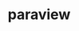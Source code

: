 ---
title: "paraview"
layout: cache
categories: [package, develop-2023-06-04]
meta: {"versions": ["5.11.1"], "compilers": ["gcc@=11.1.0", "gcc@=7.3.1"], "oss": ["amzn2", "ubuntu20.04"], "platforms": ["linux"], "targets": ["aarch64", "neoverse_n1", "x86_64_v3"], "stacks": ["aws-isc", "aws-isc-aarch64", "data-vis-sdk", "e4s", "root"], "num_specs": 9, "num_specs_by_stack": {"root": 9, "aws-isc-aarch64": 2, "aws-isc": 1, "e4s": 3, "data-vis-sdk": 3}}
spec_details: [{"hash": "pqav5wph5qraoqtzmuwhakycder2reqo", "compiler": "gcc@=7.3.1", "versions": ["5.11.1"], "os": "amzn2", "platform": "linux", "target": "aarch64", "variants": ["~adios2", "~advanced_debug", "build_edition=canonical", "build_system=cmake", "build_type=Release", "~catalyst", "~cuda", "+development_files", "~examples", "~eyedomelighting", "~fortran", "generator=ninja", "~hdf5", "~ipo", "+kits", "~libcatalyst", "+mpi", "+opengl2", "~osmesa", "~pagosa", "patches=48b8058,acb3805", "~python", "~qt", "~raytracing", "~rocm", "+shared", "use_vtkm=default", "~visitbridge"], "stacks": ["root", "aws-isc-aarch64"], "size": "-", "tarball": "https://binaries.spack.io/develop-2023-06-04/build_cache/linux-amzn2-aarch64/gcc-7.3.1/paraview-5.11.1/linux-amzn2-aarch64-gcc-7.3.1-paraview-5.11.1-pqav5wph5qraoqtzmuwhakycder2reqo.spack"}, {"hash": "rbzcwgm5mi2vhruoxadlsgjkdlnerafg", "compiler": "gcc@=7.3.1", "versions": ["5.11.1"], "os": "amzn2", "platform": "linux", "target": "neoverse_n1", "variants": ["~adios2", "~advanced_debug", "build_edition=canonical", "build_system=cmake", "build_type=Release", "~catalyst", "~cuda", "+development_files", "~examples", "~eyedomelighting", "~fortran", "generator=ninja", "~hdf5", "~ipo", "+kits", "~libcatalyst", "+mpi", "+opengl2", "~osmesa", "~pagosa", "patches=48b8058,acb3805", "~python", "~qt", "~raytracing", "~rocm", "+shared", "use_vtkm=default", "~visitbridge"], "stacks": ["root", "aws-isc-aarch64"], "size": "-", "tarball": "https://binaries.spack.io/develop-2023-06-04/build_cache/linux-amzn2-neoverse_n1/gcc-7.3.1/paraview-5.11.1/linux-amzn2-neoverse_n1-gcc-7.3.1-paraview-5.11.1-rbzcwgm5mi2vhruoxadlsgjkdlnerafg.spack"}, {"hash": "rb3bresm36bdcu7rlnbgmi6slghcmzss", "compiler": "gcc@=7.3.1", "versions": ["5.11.1"], "os": "amzn2", "platform": "linux", "target": "x86_64_v3", "variants": ["~adios2", "~advanced_debug", "build_edition=canonical", "build_system=cmake", "build_type=Release", "~catalyst", "~cuda", "+development_files", "~examples", "~eyedomelighting", "~fortran", "generator=ninja", "~hdf5", "~ipo", "+kits", "~libcatalyst", "+mpi", "+opengl2", "~osmesa", "~pagosa", "patches=48b8058,acb3805", "~python", "~qt", "~raytracing", "~rocm", "+shared", "use_vtkm=default", "~visitbridge"], "stacks": ["root", "aws-isc"], "size": "-", "tarball": "https://binaries.spack.io/develop-2023-06-04/build_cache/linux-amzn2-x86_64_v3/gcc-7.3.1/paraview-5.11.1/linux-amzn2-x86_64_v3-gcc-7.3.1-paraview-5.11.1-rb3bresm36bdcu7rlnbgmi6slghcmzss.spack"}, {"hash": "5hlz3ps7eajwpkmhhb4fs2o2omdtre3v", "compiler": "gcc@=11.1.0", "versions": ["5.11.1"], "os": "ubuntu20.04", "platform": "linux", "target": "x86_64_v3", "variants": ["+adios2", "~advanced_debug", "amdgpu_target=gfx90a", "build_edition=canonical", "build_system=cmake", "build_type=Release", "+catalyst", "~cuda", "+development_files", "~examples", "~eyedomelighting", "~fortran", "generator=ninja", "+hdf5", "~ipo", "+kits", "+libcatalyst", "+mpi", "+opengl2", "+openpmd", "+osmesa", "~pagosa", "patches=48b8058,acb3805,b724e6a", "+python", "~qt", "+raytracing", "+rocm", "+shared", "use_vtkm=default", "~visitbridge"], "stacks": ["e4s", "root"], "size": "-", "tarball": "https://binaries.spack.io/develop-2023-06-04/build_cache/linux-ubuntu20.04-x86_64_v3/gcc-11.1.0/paraview-5.11.1/linux-ubuntu20.04-x86_64_v3-gcc-11.1.0-paraview-5.11.1-5hlz3ps7eajwpkmhhb4fs2o2omdtre3v.spack"}, {"hash": "moqgz7j5zvvmrpkspadkffxqdn3nf7dt", "compiler": "gcc@=11.1.0", "versions": ["5.11.1"], "os": "ubuntu20.04", "platform": "linux", "target": "x86_64_v3", "variants": ["+adios2", "~advanced_debug", "build_edition=canonical", "build_system=cmake", "build_type=Release", "+catalyst", "~cuda", "+development_files", "~examples", "~eyedomelighting", "~fortran", "generator=ninja", "+hdf5", "~ipo", "+kits", "+libcatalyst", "+mpi", "+opengl2", "+openpmd", "+osmesa", "~pagosa", "patches=48b8058,acb3805,b724e6a", "+python", "~qt", "+raytracing", "~rocm", "+shared", "use_vtkm=default", "~visitbridge"], "stacks": ["data-vis-sdk", "root"], "size": "-", "tarball": "https://binaries.spack.io/develop-2023-06-04/build_cache/linux-ubuntu20.04-x86_64_v3/gcc-11.1.0/paraview-5.11.1/linux-ubuntu20.04-x86_64_v3-gcc-11.1.0-paraview-5.11.1-moqgz7j5zvvmrpkspadkffxqdn3nf7dt.spack"}, {"hash": "becldgda7gzmicdiuthaqeawhnevnnlc", "compiler": "gcc@=11.1.0", "versions": ["5.11.1"], "os": "ubuntu20.04", "platform": "linux", "target": "x86_64_v3", "variants": ["+adios2", "~advanced_debug", "build_edition=canonical", "build_system=cmake", "build_type=Release", "+catalyst", "+cuda", "cuda_arch=80", "+development_files", "~examples", "~eyedomelighting", "~fortran", "generator=ninja", "+hdf5", "~ipo", "+kits", "+libcatalyst", "+mpi", "+opengl2", "+openpmd", "+osmesa", "~pagosa", "patches=48b8058,acb3805,b724e6a", "+python", "~qt", "+raytracing", "~rocm", "+shared", "use_vtkm=default", "~visitbridge"], "stacks": ["e4s", "root"], "size": "-", "tarball": "https://binaries.spack.io/develop-2023-06-04/build_cache/linux-ubuntu20.04-x86_64_v3/gcc-11.1.0/paraview-5.11.1/linux-ubuntu20.04-x86_64_v3-gcc-11.1.0-paraview-5.11.1-becldgda7gzmicdiuthaqeawhnevnnlc.spack"}, {"hash": "sb4el4bd3tjgqhj7pln6x72jsrky3v3h", "compiler": "gcc@=11.1.0", "versions": ["5.11.1"], "os": "ubuntu20.04", "platform": "linux", "target": "x86_64_v3", "variants": ["+adios2", "~advanced_debug", "build_edition=canonical", "build_system=cmake", "build_type=Release", "+catalyst", "~cuda", "+development_files", "~examples", "~eyedomelighting", "~fortran", "generator=ninja", "+hdf5", "~ipo", "+kits", "+libcatalyst", "+mpi", "+opengl2", "+openpmd", "~osmesa", "~pagosa", "patches=48b8058,acb3805,b724e6a", "+python", "~qt", "+raytracing", "~rocm", "+shared", "use_vtkm=default", "~visitbridge"], "stacks": ["data-vis-sdk", "root"], "size": "-", "tarball": "https://binaries.spack.io/develop-2023-06-04/build_cache/linux-ubuntu20.04-x86_64_v3/gcc-11.1.0/paraview-5.11.1/linux-ubuntu20.04-x86_64_v3-gcc-11.1.0-paraview-5.11.1-sb4el4bd3tjgqhj7pln6x72jsrky3v3h.spack"}, {"hash": "c7huxxwzilfk5i2tae3zx5m23p6gfdyr", "compiler": "gcc@=11.1.0", "versions": ["5.11.1"], "os": "ubuntu20.04", "platform": "linux", "target": "x86_64_v3", "variants": ["+adios2", "~advanced_debug", "build_edition=canonical", "build_system=cmake", "build_type=Release", "+catalyst", "~cuda", "+development_files", "~examples", "~eyedomelighting", "~fortran", "generator=ninja", "+hdf5", "~ipo", "+kits", "+libcatalyst", "+mpi", "+opengl2", "+openpmd", "+osmesa", "~pagosa", "patches=48b8058,acb3805,b724e6a", "+python", "~qt", "+raytracing", "~rocm", "+shared", "use_vtkm=default", "~visitbridge"], "stacks": ["e4s", "root"], "size": "-", "tarball": "https://binaries.spack.io/develop-2023-06-04/build_cache/linux-ubuntu20.04-x86_64_v3/gcc-11.1.0/paraview-5.11.1/linux-ubuntu20.04-x86_64_v3-gcc-11.1.0-paraview-5.11.1-c7huxxwzilfk5i2tae3zx5m23p6gfdyr.spack"}, {"hash": "gpe3pbsy44rotqpyq3xmqzmxkvaiahdw", "compiler": "gcc@=11.1.0", "versions": ["5.11.1"], "os": "ubuntu20.04", "platform": "linux", "target": "x86_64_v3", "variants": ["+adios2", "~advanced_debug", "build_edition=canonical", "build_system=cmake", "build_type=Release", "+catalyst", "~cuda", "+development_files", "~examples", "~eyedomelighting", "~fortran", "generator=ninja", "+hdf5", "~ipo", "+kits", "+libcatalyst", "+mpi", "+opengl2", "+openpmd", "~osmesa", "~pagosa", "patches=48b8058,acb3805,b724e6a", "+python", "+qt", "+raytracing", "~rocm", "+shared", "use_vtkm=default", "~visitbridge"], "stacks": ["data-vis-sdk", "root"], "size": "-", "tarball": "https://binaries.spack.io/develop-2023-06-04/build_cache/linux-ubuntu20.04-x86_64_v3/gcc-11.1.0/paraview-5.11.1/linux-ubuntu20.04-x86_64_v3-gcc-11.1.0-paraview-5.11.1-gpe3pbsy44rotqpyq3xmqzmxkvaiahdw.spack"}]
---